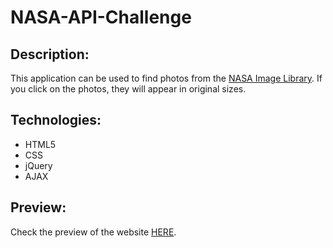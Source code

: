 # NASA-API-Challenge

## Description:
This application can be used to find photos from the [NASA Image Library](https://images.nasa.gov/). If you click on the photos, they will appear in original sizes.

## Technologies:
- HTML5
- CSS
- jQuery
- AJAX

## Preview: 
Check the preview of the website [HERE](https://cenora6.github.io/NASA-API-Challenge/).
